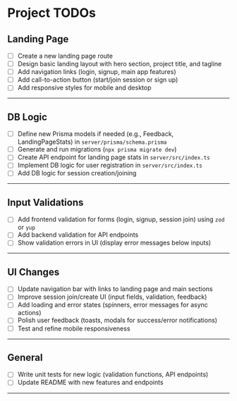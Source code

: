 # Project TODOs

## Landing Page

- [ ] Create a new landing page route
- [ ] Design basic landing layout with hero section, project title, and tagline
- [ ] Add navigation links (login, signup, main app features)
- [ ] Add call-to-action button (start/join session or sign up)
- [ ] Add responsive styles for mobile and desktop

---

## DB Logic

- [ ] Define new Prisma models if needed (e.g., Feedback, LandingPageStats) in `server/prisma/schema.prisma`
- [ ] Generate and run migrations (`npx prisma migrate dev`)
- [ ] Create API endpoint for landing page stats in `server/src/index.ts`
- [ ] Implement DB logic for user registration in `server/src/index.ts`
- [ ] Add DB logic for session creation/joining

---

## Input Validations

- [ ] Add frontend validation for forms (login, signup, session join) using `zod` or `yup`
- [ ] Add backend validation for API endpoints
- [ ] Show validation errors in UI (display error messages below inputs)

---

## UI Changes

- [ ] Update navigation bar with links to landing page and main sections
- [ ] Improve session join/create UI (input fields, validation, feedback)
- [ ] Add loading and error states (spinners, error messages for async actions)
- [ ] Polish user feedback (toasts, modals for success/error notifications)
- [ ] Test and refine mobile responsiveness

---

## General

- [ ] Write unit tests for new logic (validation functions, API endpoints)
- [ ] Update README with new features and endpoints

---
